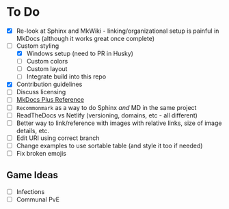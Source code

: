 # To Do

- [X] Re-look at Sphinx and MkWiki - linking/organizational setup is painful in MkDocs (although it works great once complete)
- [ ] Custom styling
  - [X] Windows setup (need to PR in Husky)
  - [ ] Custom colors
  - [ ] Custom layout
  - [ ] Integrate build into this repo
- [X] Contribution guidelines
- [ ] Discuss licensing
- [ ] [MkDocs Plus Reference](http://bwmarrin.github.io/MkDocsPlus)
- [ ] `Recommonmark` as a way to do Sphinx _and_ MD in the same project
- [ ] ReadTheDocs vs Netlify (versioning, domains, etc - all different)
- [ ] Better way to link/reference with images with relative links, size of
  image details, etc.
- [ ] Edit URI using correct branch
- [ ] Change examples to use sortable table (and style it too if needed)
- [ ] Fix broken emojis

## Game Ideas

- [ ] Infections
- [ ] Communal PvE